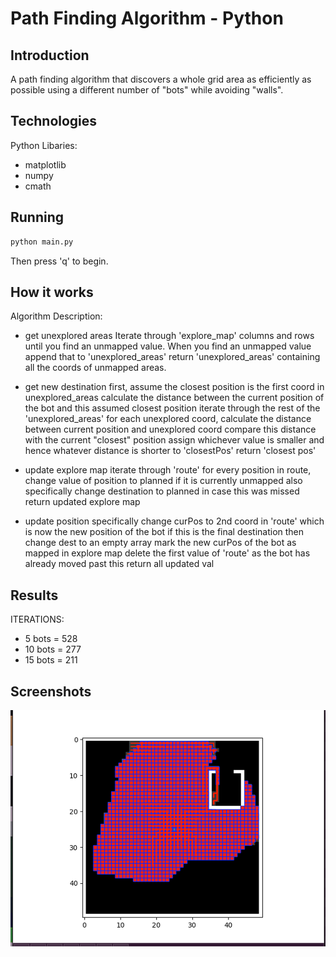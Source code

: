 # Path Finding Algorithm - Python

## Introduction

A path finding algorithm that discovers a whole grid area as efficiently as possible using a different number of "bots" while avoiding "walls".

## Technologies

Python
Libaries: 
- matplotlib
- numpy
- cmath

## Running

```sh
python main.py
```

Then press 'q' to begin.

## How it works

Algorithm Description:
 
- get unexplored areas
    Iterate through 'explore_map' columns and rows until you find an unmapped value.
        When you find an unmapped value append that to 'unexplored_areas'
            return 'unexplored_areas' containing all the coords of unmapped areas.

- get new destination
    first, assume the closest position is the first coord in unexplored_areas
        calculate the distance between the current position of the bot and this assumed closest position
            iterate through the rest of the 'unexplored_areas'
                for each unexplored coord, calculate the distance between current position and unexplored coord
                    compare this distance with the current "closest" position
                        assign whichever value is smaller and hence whatever distance is shorter to 'closestPos'
                            return 'closest pos'

- update explore map
    iterate through 'route'
        for every position in route, change value of position to planned if it is currently unmapped
            also specifically change destination to planned in case this was missed
                return updated explore map

- update position
    specifically change curPos to 2nd coord in 'route' which is now the new position of the bot
        if this is the final destination then change dest to an empty array
            mark the new curPos of the bot as mapped in explore map
                delete the first value of 'route' as the bot has already moved past this
                    return all updated val

## Results

ITERATIONS:

- 5 bots = 528
- 10 bots = 277
- 15 bots = 211

## Screenshots
![Screenshot 1](Screenshot1.png?raw=true)
